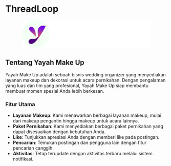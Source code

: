 # ThreadLoop

<p align="center"><a target="_blank"><img src="https://raw.githubusercontent.com/anggarasa/yayah-make-up/799b53b17c5eaed5b236842140a5985a75fb747b/public/img/logo/logo-ym.svg" width="400" alt="ThreadLoop Logo"></a></p>

## Tentang Yayah Make Up

Yayah Make Up adalah sebuah bisnis wedding organizer yang menyediakan layanan makeup dan dekorasi untuk acara pernikahan. Dengan pengalaman yang luas dan tim yang profesional, Yayah Make Up siap membantu membuat momen spesial Anda lebih berkesan.

### Fitur Utama

-   **Layanan Makeup**: Kami menawarkan berbagai layanan makeup, mulai dari makeup pengantin hingga makeup untuk acara lainnya.
-   **Paket Pernikahan**: Kami menyediakan berbagai paket pernikahan yang dapat disesuaikan dengan kebutuhan Anda.
-   **Like**: Tunjukkan apresiasi Anda dengan memberi like pada postingan.
-   **Pencarian**: Temukan postingan dan pengguna lain dengan fitur pencarian canggih.
-   **Aktivitas**: Tetap terupdate dengan aktivitas terbaru melalui sistem notifikasi.
